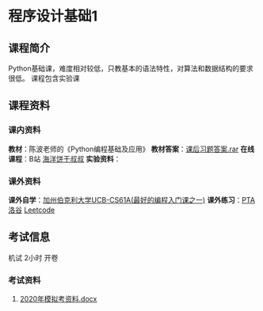 # 程序设计基础1
## 课程简介
Python基础课，难度相对较低，只教基本的语法特性，对算法和数据结构的要求很低。
课程包含实验课
## 课程资料
### 课内资料
**教材**：陈波老师的《Python编程基础及应用》
**教材答案**：[课后习题答案.rar](https://github.com/CQU-CS-Wiki/CQU-CS-Wiki.github.io/blob/main/files/Python/%E8%AF%BE%E5%90%8E%E4%B9%A0%E9%A2%98%E7%AD%94%E6%A1%88.rar)
**在线课程**：B站 [海洋饼干叔叔](https://www.bilibili.com/video/BV1kt411R7uW/?vd_source=d9b6991741a0093fde33243288ad3975)
**实验资料**：
### 课外资料
**课外自学**：[加州伯克利大学UCB-CS61A(最好的编程入门课之一)](https://inst.eecs.berkeley.edu/~cs61a/su20/)
**课外练习**：[PTA](https://pintia.cn/problem-sets) [洛谷](https://www.luogu.com.cn) [Leetcode](https://leetcode.cn)
## 考试信息
机试 2小时 开卷 
### 考试资料
1. [2020年模拟考资料.docx](https://github.com/CQU-CS-Wiki/CQU-CS-Wiki.github.io/blob/main/files/Python/Python%E6%A8%A1%E6%8B%9F%E8%80%83%E5%8D%B7.docx)